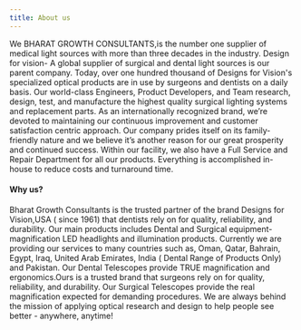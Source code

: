 ```yaml
---
title: About us
---
```


We BHARAT GROWTH CONSULTANTS,is the number one supplier of medical light sources with more than three decades in the industry. Design for vision- A global supplier of surgical and dental light sources is our parent company. Today, over one hundred thousand of Designs for Vision's specialized optical products are in use by surgeons and dentists on a daily basis. Our world-class Engineers, Product Developers, and Team research, design, test, and manufacture the highest quality surgical lighting systems and replacement parts. As an internationally recognized brand, we’re devoted to maintaining our continuous improvement and customer satisfaction centric approach. Our company prides itself on its family-friendly nature and we believe it’s another reason for our great prosperity and continued success. Within our facility, we also have a Full Service and Repair Department for all our products. Everything is accomplished in-house to reduce costs and turnaround time.

#### Why us?

Bharat Growth Consultants is the trusted partner of the brand Designs for Vision,USA ( since 1961) that dentists rely on for quality, reliability, and durability. Our main products includes Dental and Surgical equipment-magnification LED headlights and illumination products. Currently we are providing our services to many countries such as, Oman, Qatar, Bahrain, Egypt, Iraq, United Arab Emirates, India ( Dental Range of Products Only) and Pakistan. Our Dental Telescopes provide TRUE magnification and ergonomics.Ours is a trusted brand that surgeons rely on for quality, reliability, and durability. Our Surgical Telescopes provide the real magnification expected for demanding procedures. We are always behind the mission of applying optical research and design to help people see better - anywhere, anytime!
